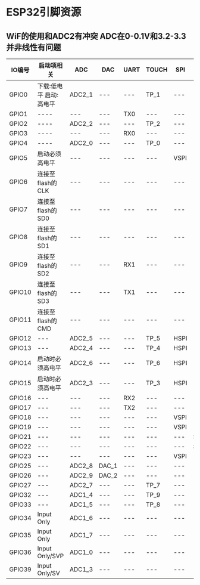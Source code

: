 # ESP32引脚资源
## WiF的使用和ADC2有冲突  ADC在0-0.1V和3.2-3.3并非线性有问题
|IO编号|启动项相关|ADC|DAC|UART|TOUCH|SPI|IIC|   
|------|---|---|---|---|---|---|---|
|GPIO0 |下载:低电平 启动:高电平|ADC2_1|---|---|TP_1|---|---|
|GPIO1 |----|---|---|TX0|---|---|---|
|GPIO2 |----|ADC2_2|---|---|TP_2|---|---|
|GPIO3 |----|---|---|RX0|---|---|---|
|GPIO4 |----|ADC2_0|---|---|TP_0|---|---|
|GPIO5 |启动必须高电平|---|---|---|---|VSPI|---|
|GPIO6 |连接至flash的CLK|---|---|---|---|---|---|
|GPIO7 |连接至flash的SD0|---|---|---|---|---|---|
|GPIO8 |连接至flash的SD1|---|---|---|---|---|---|
|GPIO9 |连接至flash的SD2|---|---|RX1|---|---|---|
|GPIO10|连接至flash的SD3|---|---|TX1|---|---|---|
|GPIO11|连接至flash的CMD|---|---|---|---|---|---|
|GPIO12|---|ADC2_5|---|---|TP_5|HSPI|---|
|GPIO13|---|ADC2_4|---|---|TP_4|HSPI|---|
|GPIO14|启动时必须高电平|ADC2_6|---|---|TP_6|HSPI|---|
|GPIO15|启动时必须高电平|ADC2_3|---|---|TP_3|HSPI|---|
|GPIO16|---|---|---|RX2|---|---|---|
|GPIO17|---|---|---|TX2|---|---|---|
|GPIO18|---|---|---|---|---|VSPI|---|
|GPIO19|---|---|---|---|---|VSPI|---|
|GPIO21|---|---|---|---|---|---|SDA|
|GPIO22|---|---|---|---|---|---|SCL|
|GPIO23|---|---|---|---|---|VSPI|---|
|GPIO25|---|ADC2_8|DAC_1|---|---|---|---|
|GPIO26|---|ADC2_9|DAC_2|---|---|---|---|
|GPIO27|---|ADC2_7|---|---|TP_7|---|---|
|GPIO32|---|ADC1_4|---|---|TP_9|---|---|
|GPIO33|---|ADC1_5|---|---|TP_8|---|---|
|GPIO34|Input Only|ADC1_6|---|---|---|---|---|
|GPIO35|Input Only|ADC1_7|---|---|---|---|---|
|GPIO36|Input Only/SVP|ADC1_0|---|---|---|---|---|
|GPIO39|Input Only/SV|ADC1_3|---|---|---|---|---|
